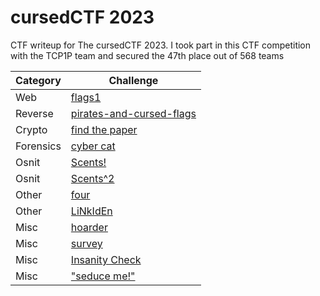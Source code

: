 # cursedCTF 2023
CTF writeup for The cursedCTF 2023. I took part in this CTF competition with the TCP1P team and secured the 47th place out of 568 teams

| Category | Challenge |
| --- | --- |
| Web | [flags1](/2023/cursedCTF%202023/flags1/)
| Reverse | [pirates-and-cursed-flags](/2023/cursedCTF%202023/pirates-and-cursed-flags/)
| Crypto | [find the paper](/2023/cursedCTF%202023/find%20the%20paper/)
| Forensics | [cyber cat](/2023/cursedCTF%202023/cyber%20cat/)
| Osnit | [Scents!](/2023/cursedCTF%202023/Scents!/)
| Osnit | [Scents^2](/2023/cursedCTF%202023/Scents%5E2/)
| Other | [four](/2023/cursedCTF%202023/four/)
| Other | [LiNkIdEn](/2023/cursedCTF%202023/LiNkIdEn/)
| Misc | [hoarder](/2023/cursedCTF%202023/hoarder/)
| Misc | [survey](/2023/cursedCTF%202023/survey/)
| Misc | [Insanity Check](/2023/cursedCTF%202023/Insanity%20Check/)
| Misc | [\"seduce me!\"](/2023/cursedCTF%202023/seduce%20me!/)